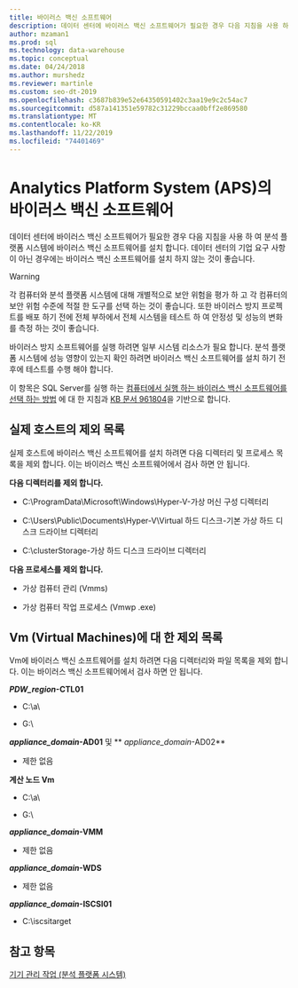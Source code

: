 ```yaml
---
title: 바이러스 백신 소프트웨어
description: 데이터 센터에 바이러스 백신 소프트웨어가 필요한 경우 다음 지침을 사용 하 여 AP (Analytics Platform System)에 바이러스 백신 소프트웨어를 설치 합니다. 데이터 센터의 기업 요구 사항이 아닌 경우에는 바이러스 백신 소프트웨어를 설치 하지 않는 것이 좋습니다.
author: mzaman1
ms.prod: sql
ms.technology: data-warehouse
ms.topic: conceptual
ms.date: 04/24/2018
ms.author: murshedz
ms.reviewer: martinle
ms.custom: seo-dt-2019
ms.openlocfilehash: c3687b839e52e64350591402c3aa19e9c2c54ac7
ms.sourcegitcommit: d587a141351e59782c31229bccaa0bff2e869580
ms.translationtype: MT
ms.contentlocale: ko-KR
ms.lasthandoff: 11/22/2019
ms.locfileid: "74401469"
---
```

# <a name="antivirus-software-for-analytics-platform-system-aps"></a>Analytics Platform System (APS)의 바이러스 백신 소프트웨어
데이터 센터에 바이러스 백신 소프트웨어가 필요한 경우 다음 지침을 사용 하 여 분석 플랫폼 시스템에 바이러스 백신 소프트웨어를 설치 합니다. 데이터 센터의 기업 요구 사항이 아닌 경우에는 바이러스 백신 소프트웨어를 설치 하지 않는 것이 좋습니다.  
  
> [!WARNING]  
> 각 컴퓨터와 분석 플랫폼 시스템에 대해 개별적으로 보안 위험을 평가 하 고 각 컴퓨터의 보안 위험 수준에 적절 한 도구를 선택 하는 것이 좋습니다. 또한 바이러스 방지 프로젝트를 배포 하기 전에 전체 부하에서 전체 시스템을 테스트 하 여 안정성 및 성능의 변화를 측정 하는 것이 좋습니다.  
>   
> 바이러스 방지 소프트웨어를 실행 하려면 일부 시스템 리소스가 필요 합니다. 분석 플랫폼 시스템에 성능 영향이 있는지 확인 하려면 바이러스 백신 소프트웨어를 설치 하기 전후에 테스트를 수행 해야 합니다.  
  
이 항목은 SQL Server를 실행 하는 [컴퓨터에서 실행 하는 바이러스 백신 소프트웨어를 선택 하는 방법](https://support.microsoft.com/kb/309422) 에 대 한 지침과 [KB 문서 961804](https://support.microsoft.com/kb/961804/en-us)을 기반으로 합니다.  
  
## <a name="exclusion-list-for-physical-hosts"></a>실제 호스트의 제외 목록  
실제 호스트에 바이러스 백신 소프트웨어를 설치 하려면 다음 디렉터리 및 프로세스 목록을 제외 합니다. 이는 바이러스 백신 소프트웨어에서 검사 하면 안 됩니다.  
  
**다음 디렉터리를 제외 합니다.**  
  
-   C:\ProgramData\Microsoft\Windows\Hyper-V-가상 머신 구성 디렉터리  
  
-   C:\Users\Public\Documents\Hyper-V\Virtual 하드 디스크-기본 가상 하드 디스크 드라이브 디렉터리  
  
-   C:\clusterStorage-가상 하드 디스크 드라이브 디렉터리  
  
**다음 프로세스를 제외 합니다.**  
  
-   가상 컴퓨터 관리 (Vmms)  
  
-   가상 컴퓨터 작업 프로세스 (Vmwp .exe)  
  
## <a name="exclusion-list-for-virtual-machines-vms"></a>Vm (Virtual Machines)에 대 한 제외 목록  
Vm에 바이러스 백신 소프트웨어를 설치 하려면 다음 디렉터리와 파일 목록을 제외 합니다. 이는 바이러스 백신 소프트웨어에서 검사 하면 안 됩니다.  
  
**_PDW_region_-CTL01**  
  
-   C:\a\  
  
-   G:\  
  
**_appliance_domain_-AD01** 및 ** _appliance_domain_-AD02**  
  
-   제한 없음  
  
**계산 노드 Vm**  
  
-   C:\a\  
  
-   G:\  
  
**_appliance_domain_-VMM**  
  
-   제한 없음  
  
**_appliance_domain_-WDS**  
  
-   제한 없음  
  
**_appliance_domain_-ISCSI01**  
  
-   C:\iscsitarget  
  
## <a name="see-also"></a>참고 항목  
[기기 관리 작업 &#40;분석 플랫폼 시스템&#41;](appliance-management-tasks.md)  
  
